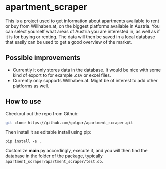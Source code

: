 # apartment_scraper
This is a project used to get information about apartments available to rent or buy from Willhaben.at, on the biggest platforms available in Austria. You can select yourself what areas of Austria you are interested in, as well as if it is for buying or renting. The data will then be saved in a local database that easily can be used to get a good overview of the market.

## Possible improvements
- Currently it only stores data in the database. It would be nice with some kind of export to for example .csv or excel files.
- Currently only supports Willhaben.at. Might be of interest to add other platforms as well.

## How to use
Checkout out the repo from Github:
```bash
git clone https://github.com/golgor/apartment_scraper.git
```
Then install it as editable install using pip:
```
pip install -e .
```
Customize __main__.py accordingly, execute it, and you will then find the database in the folder of the package, typically `apartment_scraper/apartment_scraper/test.db`.